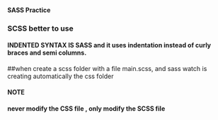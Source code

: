 #### SASS Practice

### SCSS better to use 

#### INDENTED SYNTAX IS SASS and it uses indentation instead of curly braces and semi columns.

##when create a scss folder with a file main.scss, and sass watch is creating automatically the css folder

#### NOTE
#### never modify the CSS file , only modify the SCSS file